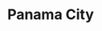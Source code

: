 ---
title:			"Panama City"
post_path:	2016-05-10-panama-city
date_start:	2016/05/10
date_end:		2016/05/14
lat:        9.0814
lon:        -79.5932
metadata:
  - year: 2016
  - cities:
      - Panama City
  - countries:
      - Panama
  - continents:
      - North America
  - regions:
      - Central America
photos:
  - ext:		01.jpg
    class:	vertical
---